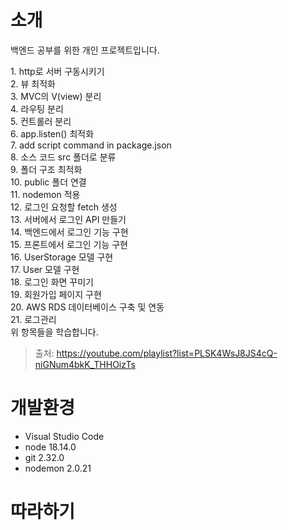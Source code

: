 # 소개
백엔드 공부를 위한 개인 프로젝트입니다.
<p>
1. http로 서버 구동시키기<br>
2. 뷰 최적화<br>
3. MVC의 V(view) 분리<br>
4. 라우팅 분리<br>
5. 컨트롤러 분리<br>
6. app.listen() 최적화<br>
7. add script command in package.json<br>
8. 소스 코드 src 폴더로 분류<br>
9. 폴더 구조 최적화<br>
10. public 폴더 연결<br>
11. nodemon 적용<br>
12. 로그인 요청할 fetch 생성<br>
13. 서버에서 로그인 API 만들기<br>
14. 백엔드에서 로그인 기능 구현<br>
15. 프론트에서 로그인 기능 구현<br>
16. UserStorage 모델 구현<br>
17. User 모델 구현<br>
18. 로그인 화면 꾸미기<br>
19. 회원가입 페이지 구현<br>
20. AWS RDS 데이터베이스 구축 및 연동<br>
21. 로그관리<br>
위 항목들을 학습합니다.

> 출처: https://youtube.com/playlist?list=PLSK4WsJ8JS4cQ-niGNum4bkK_THHOizTs

# 개발환경
- Visual Studio Code
- node 18.14.0
- git 2.32.0
- nodemon 2.0.21

# 따라하기
